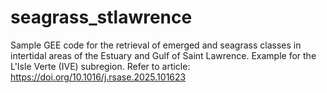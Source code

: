 # seagrass_stlawrence
Sample GEE code for the retrieval of emerged and seagrass classes in intertidal areas of the Estuary and Gulf of Saint Lawrence. Example for the L'Isle Verte (IVE) subregion. Refer to article: https://doi.org/10.1016/j.rsase.2025.101623
